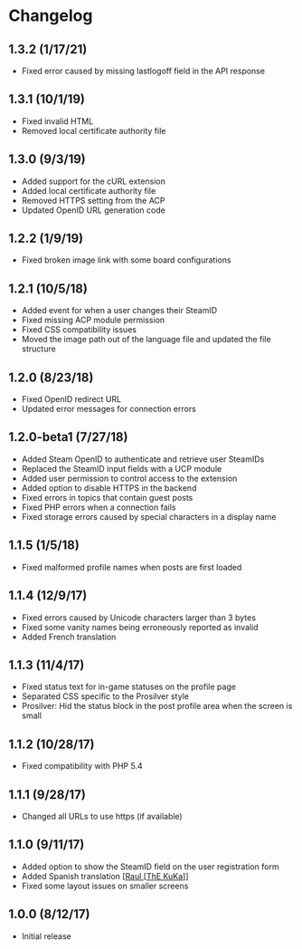 # Changelog

## 1.3.2 (1/17/21)

* Fixed error caused by missing lastlogoff field in the API response

## 1.3.1 (10/1/19)

* Fixed invalid HTML
* Removed local certificate authority file

## 1.3.0 (9/3/19)

* Added support for the cURL extension
* Added local certificate authority file
* Removed HTTPS setting from the ACP
* Updated OpenID URL generation code

## 1.2.2 (1/9/19)

* Fixed broken image link with some board configurations

## 1.2.1 (10/5/18)

* Added event for when a user changes their SteamID
* Fixed missing ACP module permission
* Fixed CSS compatibility issues
* Moved the image path out of the language file and updated the file structure

## 1.2.0 (8/23/18)

* Fixed OpenID redirect URL
* Updated error messages for connection errors

## 1.2.0-beta1 (7/27/18)

* Added Steam OpenID to authenticate and retrieve user SteamIDs
* Replaced the SteamID input fields with a UCP module
* Added user permission to control access to the extension
* Added option to disable HTTPS in the backend
* Fixed errors in topics that contain guest posts
* Fixed PHP errors when a connection fails
* Fixed storage errors caused by special characters in a display name

## 1.1.5 (1/5/18)

* Fixed malformed profile names when posts are first loaded

## 1.1.4 (12/9/17)

* Fixed errors caused by Unicode characters larger than 3 bytes
* Fixed some vanity names being erroneously reported as invalid
* Added French translation

## 1.1.3 (11/4/17)

* Fixed status text for in-game statuses on the profile page
* Separated CSS specific to the Prosilver style
* Prosilver: Hid the status block in the post profile area when the screen is small

## 1.1.2 (10/28/17)

* Fixed compatibility with PHP 5.4

## 1.1.1 (9/28/17)

* Changed all URLs to use https (if available)

## 1.1.0 (9/11/17)

* Added option to show the SteamID field on the user registration form
* Added Spanish translation [[Raul [ThE KuKa]](https://www.phpbb.com/community/memberlist.php?mode=viewprofile&u=94590)]
* Fixed some layout issues on smaller screens

## 1.0.0 (8/12/17)

* Initial release
